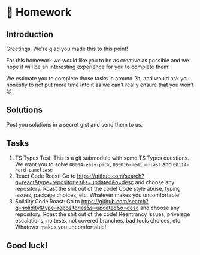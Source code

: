 # 🎒 Homework

## Introduction

Greetings. We're glad you made this to this point!

For this homework we would like you to be as creative as possible and we hope it will be an interesting experience for you to complete them!

We estimate you to complete those tasks in around 2h, and would ask you honestly to not put more time into it as we can't really ensure that you won't 😜

## Solutions
Post you solutions in a secret gist and send them to us.

## Tasks
1. TS Types Test: This is a git submodule with some TS Types questions. We want you to solve `00004-easy-pick`, `000016-medium-last` and `00114-hard-camelcase`
2. React Code Roast: Go to https://github.com/search?q=react&type=repositories&s=updated&o=desc and choose any repository. Roast the shit out of the code! Code style abuse, typing issues, package choices, etc. Whatever makes you uncomfortable!
3. Solidity Code Roast: Go to https://github.com/search?q=solidity&type=repositories&s=updated&o=desc and choose any repository. Roast the shit out of the code! Reentrancy issues, privelege escalations, no tests, not covered branches, bad tools choices, etc. Whatever makes you uncomfortable!

## Good luck!
